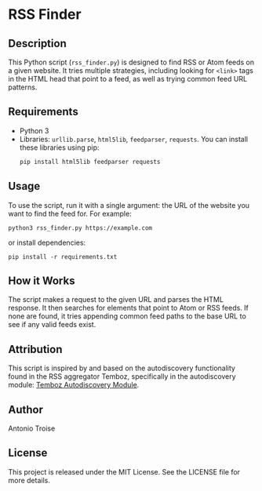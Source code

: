 # RSS Finder

## Description
This Python script (`rss_finder.py`) is designed to find RSS or Atom feeds on a given website. It tries multiple strategies, including looking for `<link>` tags in the HTML head that point to a feed, as well as trying common feed URL patterns.

## Requirements
- Python 3
- Libraries: `urllib.parse`, `html5lib`, `feedparser`, `requests`. You can install these libraries using pip:
  ```bash
  pip install html5lib feedparser requests

## Usage
To use the script, run it with a single argument: the URL of the website you want to find the feed for. For example:

`python3 rss_finder.py https://example.com`

or install dependencies:

`pip install -r requirements.txt`

## How it Works

The script makes a request to the given URL and parses the HTML response. It then searches for <link> elements that point to Atom or RSS feeds. If none are found, it tries appending common feed paths to the base URL to see if any valid feeds exist.

## Attribution
This script is inspired by and based on the autodiscovery functionality found in the RSS aggregator Temboz, specifically in the autodiscovery module: [Temboz Autodiscovery Module](https://github.com/fazalmajid/temboz/blob/master/tembozapp/autodiscovery.py).

## Author
Antonio Troise

## License
This project is released under the MIT License. See the LICENSE file for more details.


